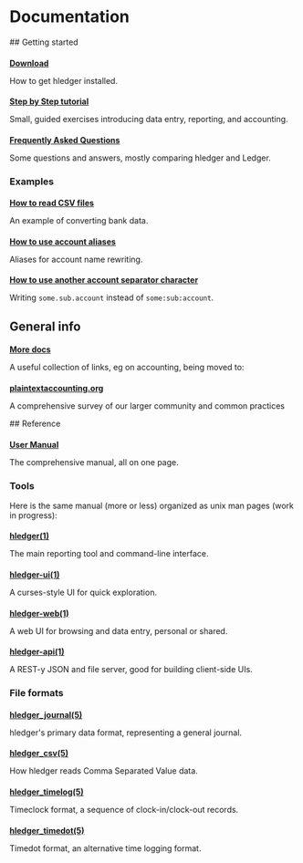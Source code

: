 <!-- * toc -->

# Documentation

<style>
h4 {
margin-bottom:0.2em;
}
/*div.col-sm-5 { border:thin solid gray; }*/
</style>

<div class="container">

<div class="row">
<div class="col-sm-5">
## Getting started

#### [Download](download.html)
How to get hledger installed.

#### [Step by Step tutorial](step-by-step.html)
Small, guided exercises introducing data entry, reporting, and accounting.

#### [Frequently Asked Questions](faq.html)
Some questions and answers, mostly comparing hledger and Ledger.

### Examples

#### [How to read CSV files](how-to-read-csv-files.html)
An example of converting bank data.

#### [How to use account aliases](how-to-use-account-aliases.html)
Aliases for account name rewriting.

#### [How to use another account separator character](how-to-use-another-account-separator-character.html)
Writing `some.sub.account` instead of `some:sub:account`.


## General info

#### [More docs](more-docs.html)
A useful collection of links, eg on accounting, being moved to:

#### [plaintextaccounting.org](http://plaintextaccounting.org)
A comprehensive survey of our larger community and common practices




</div>
<div class="col-sm-5">
## Reference

#### [User Manual](manual.html)
The comprehensive manual, all on one page.

### Tools

Here is the same manual (more or less) organized as unix man pages
(work in progress):

#### [hledger(1)](hledger.1.html)
The main reporting tool and command-line interface.

#### [hledger-ui(1)](hledger-ui.1.html)
A curses-style UI for quick exploration.

#### [hledger-web(1)](hledger-web.1.html)
A web UI for browsing and data entry, personal or shared.

#### [hledger-api(1)](hledger-api.1.html)
A REST-y JSON and file server, good for building client-side UIs.

### File formats

#### [hledger_journal(5)](hledger_journal.5.html)
hledger's primary data format, representing a general journal.

#### [hledger_csv(5)](hledger_csv.5.html)
How hledger reads Comma Separated Value data.

#### [hledger_timelog(5)](hledger_timelog.5.html)
Timeclock format, a sequence of clock-in/clock-out records.

#### [hledger_timedot(5)](hledger_timedot.5.html)
Timedot format, an alternative time logging format.

</div>
</div>

</div>

